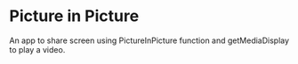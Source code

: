 # Picture in Picture

An app to share screen using PictureInPicture function and getMediaDisplay to play a video.